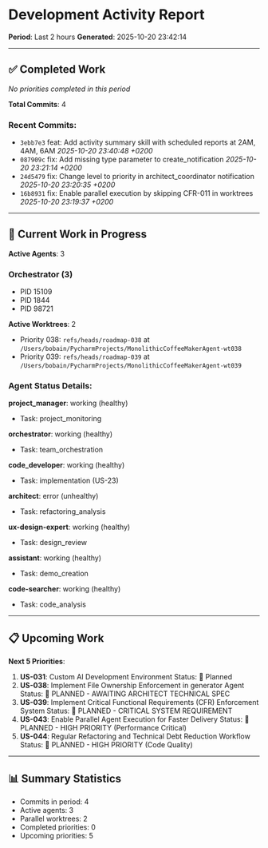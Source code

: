 # Development Activity Report
**Period**: Last 2 hours
**Generated**: 2025-10-20 23:42:14

---

## ✅ Completed Work

_No priorities completed in this period_

**Total Commits**: 4

### Recent Commits:
- `3ebb7e3` feat: Add activity summary skill with scheduled reports at 2AM, 4AM, 6AM _2025-10-20 23:40:48 +0200_
- `087909c` fix: Add missing type parameter to create_notification _2025-10-20 23:21:14 +0200_
- `24d5479` fix: Change level to priority in architect_coordinator notification _2025-10-20 23:20:35 +0200_
- `16b8931` fix: Enable parallel execution by skipping CFR-011 in worktrees _2025-10-20 23:19:37 +0200_

---

## 🚀 Current Work in Progress

**Active Agents**: 3

### Orchestrator (3)
- PID 15109
- PID 1844
- PID 98721

**Active Worktrees**: 2

- Priority 038: `refs/heads/roadmap-038` at `/Users/bobain/PycharmProjects/MonolithicCoffeeMakerAgent-wt038`
- Priority 039: `refs/heads/roadmap-039` at `/Users/bobain/PycharmProjects/MonolithicCoffeeMakerAgent-wt039`

### Agent Status Details:

**project_manager**: working (healthy)
  - Task: project_monitoring

**orchestrator**: working (healthy)
  - Task: team_orchestration

**code_developer**: working (healthy)
  - Task: implementation (US-23)

**architect**: error (unhealthy)
  - Task: refactoring_analysis

**ux-design-expert**: working (healthy)
  - Task: design_review

**assistant**: working (healthy)
  - Task: demo_creation

**code-searcher**: working (healthy)
  - Task: code_analysis

---

## 📋 Upcoming Work

**Next 5 Priorities**:

1. **US-031**: Custom AI Development Environment
   Status: 📝 Planned
2. **US-038**: Implement File Ownership Enforcement in generator Agent
   Status: 📝 PLANNED - AWAITING ARCHITECT TECHNICAL SPEC
3. **US-039**: Implement Critical Functional Requirements (CFR) Enforcement System
   Status: 📝 PLANNED - CRITICAL SYSTEM REQUIREMENT
4. **US-043**: Enable Parallel Agent Execution for Faster Delivery
   Status: 📝 PLANNED - HIGH PRIORITY (Performance Critical)
5. **US-044**: Regular Refactoring and Technical Debt Reduction Workflow
   Status: 📝 PLANNED - HIGH PRIORITY (Code Quality)

---

## 📊 Summary Statistics

- Commits in period: 4
- Active agents: 3
- Parallel worktrees: 2
- Completed priorities: 0
- Upcoming priorities: 5
